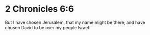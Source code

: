# 2 Chronicles 6:6

But I have chosen Jerusalem, that my name might be there; and have chosen David to be over my people Israel.